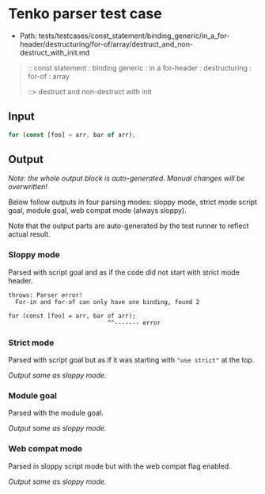 # Tenko parser test case

- Path: tests/testcases/const_statement/binding_generic/in_a_for-header/destructuring/for-of/array/destruct_and_non-destruct_with_init.md

> :: const statement : binding generic : in a for-header : destructuring : for-of : array
>
> ::> destruct and non-destruct with init

## Input

`````js
for (const [foo] = arr, bar of arr);
`````

## Output

_Note: the whole output block is auto-generated. Manual changes will be overwritten!_

Below follow outputs in four parsing modes: sloppy mode, strict mode script goal, module goal, web compat mode (always sloppy).

Note that the output parts are auto-generated by the test runner to reflect actual result.

### Sloppy mode

Parsed with script goal and as if the code did not start with strict mode header.

`````
throws: Parser error!
  For-in and for-of can only have one binding, found 2

for (const [foo] = arr, bar of arr);
                            ^^------- error
`````

### Strict mode

Parsed with script goal but as if it was starting with `"use strict"` at the top.

_Output same as sloppy mode._

### Module goal

Parsed with the module goal.

_Output same as sloppy mode._

### Web compat mode

Parsed in sloppy script mode but with the web compat flag enabled.

_Output same as sloppy mode._
